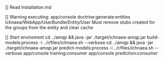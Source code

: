 [] Read Installation.md

[] Warning executing: app/console doctrine:generate:entities Ichnaea/WebApp/UserBundle/Entity/User
Must remove stubs created for the groups from the entity and clear cache

[] Start enviroment
cd ../amqp && java -jar ./target/ichnaea-amqp.jar build-models:process -i ../r/files/ichnaea.sh --verbose
cd ../amqp && java -jar ./target/ichnaea-amqp.jar predict-models:process -i ../r/files/ichnaea.sh --verbose
app/console training:consumer
app/console prediction:consumer
